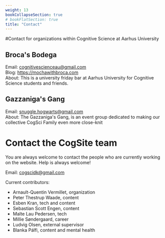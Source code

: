 ```yaml
---
weight: 13
bookCollapseSection: true
# bookFlatSection: true
title: "Contact"
---
```


#Contact for organizations within Cognitive Science at Aarhus University

## Broca's Bodega
Email: cognitivescienceau@gmail.com<br/>
Blog: https://mochawithbroca.com<br/>
About: This is a university friday bar at Aarhus University for Cognitive Science students and friends.<br/>

## Gazzaniga's Gang
Email: snuggle.hogwarts@gmail.com<br/>
About: The Gazzaniga's Gang, is an event group dedicated to making our collective CogSci Family even more close-knit<br/>



# Contact the CogSite team

You are always welcome to contact the people who are currently working on the website. Help is always welcome! 

Email: cogscidk@gmail.com

Current contributors:

- Arnault-Quentin Vermillet, organization
- Peter Thestrup Waade, content
- Esben Kran, tech and content
- Sebastian Scott Engen, content
- Malte Lau Pedersen, tech
- Millie Søndergaard, career
- Ludvig Olsen, external supervisor
- Blanka Pálfi, content and mental health

